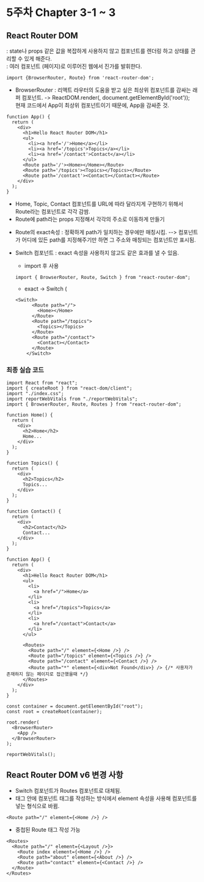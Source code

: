 # 5주차 Chapter 3-1 ~ 3
## React Router DOM
: state나 props 같은 값을 복잡하게 사용하지 않고 컴포넌트를 렌더링 하고 상태를 관리할 수 있게 해준다.<br>
: 여러 컴포넌트 (페이지)로 이루어진 웹에서 진가를 발휘한다.

```
import {BrowserRouter, Route} from 'react-router-dom';
```
* BrowserRouter : 리액트 라우터의 도움을 받고 싶은 최상위 컴포넌트를 감싸는 래퍼 컴포넌트.
  -> ReactDOM.render(<BrowserRouter><App/></BrowserRouter>, document.getElementById('root'));<br>
  현재 코드에서 App이 최상위 컴포넌트이기 때문에, App을 감싸준 것.

```
function App() {
  return (
    <div>
      <h1>Hello React Router DOM</h1>
      <ul>
        <li><a href='/'>Home</a></li>
        <li><a href='/topics'>Topics</a></li>
        <li><a href='/contact'>Contact</a></li>
      </ul>
      <Route path='/'><Home></Home></Route>
      <Route path='/topics'><Topics></Topics></Route>
      <Route path='/contact'><Contact></Contact></Route>
    </div>
  );
}
```
- Home, Topic, Contact 컴포넌트를 URL에 따라 달라지게 구현하기 위해서 Route라는 컴포넌트로 각각 감쌈.
- Route에 path라는 props 지정해서 각각의 주소로 이동하게 만들기
  
* Route의 exact속성 : 정확하게 path가 일치하는 경우에만 매칭시킴.
--> 컴포넌트가 어디에 있든 path를 지정해주기만 하면 그 주소와 매칭되는 컴포넌트만 표시됨.

* Switch 컴포넌트 : exact 속성을 사용하지 않고도 같은 효과를 낼 수 있음.
  - import 후 사용
  ```
  import { BrowserRouter, Route, Switch } from "react-router-dom";
  ```
  - exact -> Switch (
  ```
  <Switch>
        <Route path="/">
          <Home></Home>
        </Route>
        <Route path="/topics">
          <Topics></Topics>
        </Route>
        <Route path="/contact">
          <Contact></Contact>
        </Route>
      </Switch>
  ```

### 최종 실습 코드
```
import React from "react";
import { createRoot } from "react-dom/client";
import "./index.css";
import reportWebVitals from "./reportWebVitals";
import { BrowserRouter, Route, Routes } from "react-router-dom";

function Home() {
  return (
    <div>
      <h2>Home</h2>
      Home...
    </div>
  );
}

function Topics() {
  return (
    <div>
      <h2>Topics</h2>
      Topics...
    </div>
  );
}

function Contact() {
  return (
    <div>
      <h2>Contact</h2>
      Contact...
    </div>
  );
}

function App() {
  return (
    <div>
      <h1>Hello React Router DOM</h1>
      <ul>
        <li>
          <a href="/">Home</a>
        </li>
        <li>
          <a href="/topics">Topics</a>
        </li>
        <li>
          <a href="/contact">Contact</a>
        </li>
      </ul>

      <Routes>
        <Route path="/" element={<Home />} />
        <Route path="/topics" element={<Topics />} />
        <Route path="/contact" element={<Contact />} />
        <Route path="*" element={<div>Not Found</div>} /> {/* 사용자가 존재하지 않는 페이지로 접근했을때 */}
      </Routes>
    </div>
  );
}

const container = document.getElementById("root");
const root = createRoot(container);

root.render(
  <BrowserRouter>
    <App />
  </BrowserRouter>
);

reportWebVitals();

```

## React Router DOM v6 변경 사항
* Switch 컴포넌트가 Routes 컴포넌트로 대체됨.
* <Route></Route> 태그 안에 컴포넌트 태그를 작성하는 방식에서 element 속성을 사용해 컴포넌트를 넣는 형식으로 바뀜.
```
<Route path="/" element={<Home />} />
```
* 중첩된 Route 태그 작성 가능
```
<Routes>
  <Route path="/" element={<Layout />}>
    <Route index element={<Home />} />
    <Route path="about" element={<About />} />
    <Route path="contact" element={<Contact />} />
  </Route>
</Routes>
```
  


